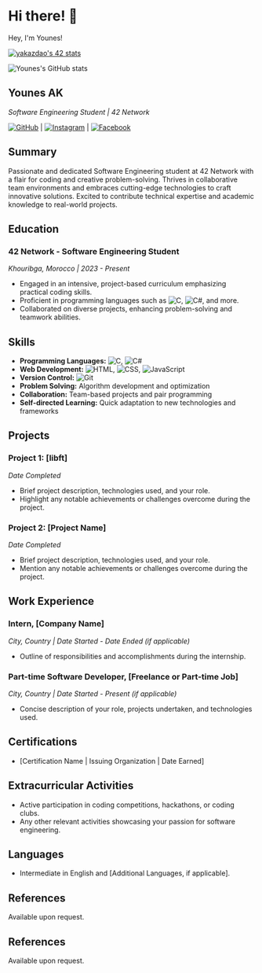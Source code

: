 # Hi there! 👋

Hey, I'm Younes!

<a href="https://github.com/oakoudad/badge42"><img src="https://badge.mediaplus.ma/binary/yakazdao" alt="yakazdao's 42 stats" /></a>

![Younes's GitHub stats](https://github-readme-stats.vercel.app/api?username=younes-ak&theme=dark&show_icons=true)

## Younes AK

*Software Engineering Student | 42 Network*

[![GitHub](https://img.shields.io/badge/GitHub-000?style=for-the-badge&logo=github&logoColor=white)](https://github.com/younes-ak) | [![Instagram](https://img.shields.io/badge/Instagram-E4405F?style=for-the-badge&logo=instagram&logoColor=white)](https://www.instagram.com/anaw_88/) | [![Facebook](https://img.shields.io/badge/Facebook-1877F2?style=for-the-badge&logo=facebook&logoColor=white)](https://www.facebook.com/younes.akazdaou.9)

## Summary

Passionate and dedicated Software Engineering student at 42 Network with a flair for coding and creative problem-solving. Thrives in collaborative team environments and embraces cutting-edge technologies to craft innovative solutions. Excited to contribute technical expertise and academic knowledge to real-world projects.

## Education

### 42 Network - Software Engineering Student

*Khouribga, Morocco | 2023 - Present*

- Engaged in an intensive, project-based curriculum emphasizing practical coding skills.
- Proficient in programming languages such as ![C](https://img.shields.io/badge/C-00599C?style=for-the-badge&logo=c&logoColor=white), ![C#](https://img.shields.io/badge/C%23-239120?style=for-the-badge&logo=c-sharp&logoColor=white), and more.
- Collaborated on diverse projects, enhancing problem-solving and teamwork abilities.

## Skills

- **Programming Languages:** ![C](https://img.shields.io/badge/C-00599C?style=for-the-badge&logo=c&logoColor=white), ![C#](https://img.shields.io/badge/C%23-239120?style=for-the-badge&logo=c-sharp&logoColor=white)
- **Web Development:** ![HTML](https://img.shields.io/badge/HTML5-E34F26?style=for-the-badge&logo=html5&logoColor=white), ![CSS](https://img.shields.io/badge/CSS3-1572B6?style=for-the-badge&logo=css3&logoColor=white), ![JavaScript](https://img.shields.io/badge/JavaScript-F7DF1E?style=for-the-badge&logo=javascript&logoColor=black)
- **Version Control:** ![Git](https://img.shields.io/badge/Git-F05032?style=for-the-badge&logo=git&logoColor=white)
- **Problem Solving:** Algorithm development and optimization
- **Collaboration:** Team-based projects and pair programming
- **Self-directed Learning:** Quick adaptation to new technologies and frameworks

## Projects

### Project 1: [libft]

*Date Completed*

- Brief project description, technologies used, and your role.
- Highlight any notable achievements or challenges overcome during the project.

### Project 2: [Project Name]

*Date Completed*

- Brief project description, technologies used, and your role.
- Mention any notable achievements or challenges overcome during the project.

## Work Experience

### Intern, [Company Name]

*City, Country | Date Started - Date Ended (if applicable)*

- Outline of responsibilities and accomplishments during the internship.

### Part-time Software Developer, [Freelance or Part-time Job]

*City, Country | Date Started - Present (if applicable)*

- Concise description of your role, projects undertaken, and technologies used.

## Certifications

- [Certification Name | Issuing Organization | Date Earned]

## Extracurricular Activities

- Active participation in coding competitions, hackathons, or coding clubs.
- Any other relevant activities showcasing your passion for software engineering.

## Languages

- Intermediate in English and [Additional Languages, if applicable].

## References

Available upon request.




## References

Available upon request.


